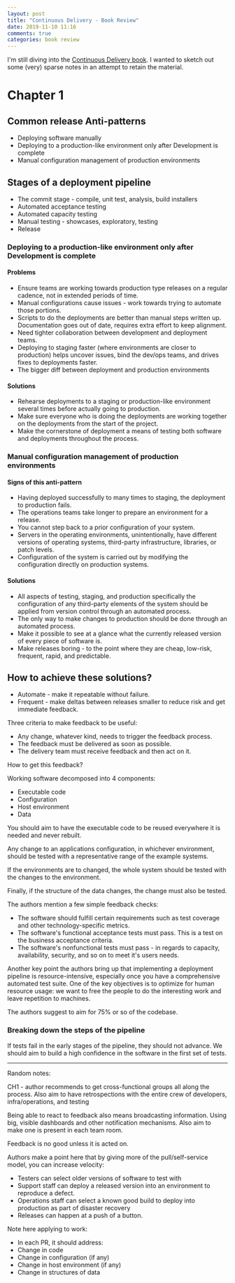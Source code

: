```yaml
---
layout: post
title: "Continuous Delivery - Book Review"
date: 2019-11-10 11:16
comments: true
categories: book review
---
```


I'm still diving into the [Continuous Delivery book](https://www.amazon.com/Continuous-Delivery-Deployment-Automation-Addison-Wesley/dp/0321601912/ref=sr_1_4?crid=3LLBV00FE8TG3&keywords=continuous+delivery&qid=1576211505&sprefix=continuous+deliv%2Caps%2C192&sr=8-4). I wanted to sketch out some (very) sparse notes in an attempt to retain the material.

# Chapter 1

## Common release Anti-patterns
* Deploying software manually
* Deploying to a production-like environment only after Development is complete
* Manual configuration management of production environments


## Stages of a deployment pipeline

* The commit stage - compile, unit test, analysis, build installers
* Automated acceptance testing
* Automated capacity testing
* Manual testing - showcases, exploratory, testing
* Release

### Deploying to a production-like environment only after Development is complete

#### Problems

* Ensure teams are working towards production type releases on a regular cadence, not in extended periods of time.
* Manual configurations cause issues - work towards trying to automate those portions.
* Scripts to do the deployments are better than manual steps written up. Documentation goes out of date, requires extra effort to keep alignment.
* Need tighter collaboration between development and deployment teams.
* Deploying to staging faster (where environments are closer to production) helps uncover issues, bind the dev/ops teams, and drives fixes to deployments faster.
* The bigger diff between deployment and production environments

#### Solutions

* Rehearse deployments to a staging or production-like environment several times before actually going to production.
* Make sure everyone who is doing the deployments are working together on the deployments from the start of the project.
* Make the cornerstone of deployment a means of testing both software and deployments throughout the process.

### Manual configuration management of production environments

#### Signs of this anti-pattern

* Having deployed successfully to many times to staging, the deployment to production fails.
* The operations teams take longer to prepare an environment for a release.
* You cannot step back to a prior configuration of your system.
* Servers in the operating environments, unintentionally, have different versions of operating systems, third-party infrastructure, libraries, or patch levels.
* Configuration of the system is carried out by modifying the configuration directly on production systems.

#### Solutions

* All aspects of testing, staging, and production specifically the configuration of any third-party elements of the system should be applied from version control through an automated process.
* The only way to make changes to production should be done through an automated process.
* Make it possible to see at a glance what the currently released version of every piece of software is.
* Make releases boring - to the point where they are cheap, low-risk, frequent, rapid, and predictable.

## How to achieve these solutions?

* Automate - make it repeatable without failure.
* Frequent - make deltas between releases smaller to reduce risk and get immediate feedback.

Three criteria to make feedback to be useful:
* Any change, whatever kind, needs to trigger the feedback process.
* The feedback must be delivered as soon as possible.
* The delivery team must receive feedback and then act on it.

How to get this feedback?

Working software decomposed into 4 components:

* Executable code
* Configuration
* Host environment
* Data

You should aim to have the executable code to be reused everywhere it is needed and never rebuilt.

Any change to an applications configuration, in whichever environment, should be tested with a representative range of the example systems.

If the environments are to changed, the whole system should be tested with the changes to the environment.

Finally, if the structure of the data changes, the change must also be tested.

The authors mention a few simple feedback checks:

* The software should fulfill certain requirements such as test coverage and other technology-specific metrics.
* The software's functional acceptance tests must pass. This is a test on the business acceptance criteria.
* The software's nonfunctional tests must pass - in regards to capacity, availability, security, and so on to meet it's users needs.

Another key point the authors bring up that implementing a deployment pipeline is resource-intensive, especially once you have a comprehensive automated test suite. One of the key objectives is to optimize for human resource usage: we want to free the people to do the interesting work and leave repetition to machines.

The authors suggest to aim for 75% or so of the codebase.

### Breaking down the steps of the pipeline

If tests fail in the early stages of the pipeline, they should not advance. We should aim to build a high confidence in the software in the first set of tests.



----------

Random notes:

CH1 - author recommends to get cross-functional groups all along the process. Also aim to have retrospections with the entire crew of developers, infra/operations, and testing

Being able to react to feedback also means broadcasting information. Using big, visible dashboards and other notification mechanisms. Also aim to make one is present in each team room.

Feedback is no good unless it is acted on.

Authors make a point here that by giving more of the pull/self-service model, you can increase velocity:
* Testers can select older versions of software to test with
* Support staff can deploy a released version into an environment to reproduce a defect.
* Operations staff can select a known good build to deploy into production as part of disaster recovery
* Releases can happen at a push of a button.

Note here applying to work:
* In each PR, it should address:
* Change in code
* Change in configuration (if any)
* Change in host environment (if any)
* Change in structures of data
